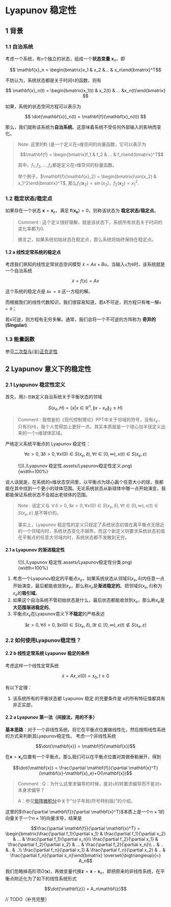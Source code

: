 # Lyapunov 稳定性

## 1 背景

### 1.1 自治系统

考虑一个系统，有`n`个独立的状态，组成一个**状态变量** $\mathbf{x}_n$，即

$$ \mathbf{x}_n = \begin{bmatrix}x_1 & x_2 &... & x_n\end{bmatrix}^T$$

不妨认为，系统状态都是关于时间`t`的函数，则有

$$ \mathbf{x}_n(t) = \begin{bmatrix}x_1(t) & x_2(t) & ... &x_n(t)\end{bmatrix} $$

如果，系统的状态空间方程可以表示为

$$ \dot{\mathbf{x}}_n(t) = \mathbf{f}(\mathbf{x}_n(t)) $$

那么，我们就称该系统为**自治系统**。这意味着系统不受任何外部输入的影响而变化。

> Note:
> 这里的$\mathbf{f}(\cdot)$是一个定义在`n`维空间的向量函数，它可以表示为
>
> $$\mathbf{f} = \begin{bmatrix}f_1 & f_2 & ... & f_n\end{bmatrix}^T$$
>
> 其中，$f_1, f_2, ... ,f_n$都是定义在`n`维空间的标量函数。
>
> 举个例子，$\mathbf{f}(\mathbf{x}_2) = \begin{bmatrix}\sin(x_2) & x_1^2\end{bmatrix}^T$, 那么$f_1(\mathbf{x}_2) = \sin(x_2)$，$f_2(\mathbf{x}_2)=x_1^2$.

### 1.2 稳定状态/稳定点

如果存在一个状态 $\mathbf{x} = \mathbf{x}_e$，满足 $\mathbf{f}(\mathbf{x_e}) = 0$，则称该状态为 **稳定状态/稳定点**。

> Comment :
> 这个定义很好理解，就是该状态下，系统所有状态关于时间的变化率都为0.
>
> 换言之，如果系统初始状态在稳定点，那么系统将始终保持在稳定点。

#### 1.2 a 线性定常系统的稳定点

考虑我们熟知的线性定常状态空间模型 $\dot{x} = Ax + Bu$，当输入`u`为`0`时，该系统就是一个自治系统

$$ \dot{x} = f(x) = Ax $$

这个系统的稳定点是 `Ax = 0` 这一方程的解。

而根据我们的线性代数知识，我们很容易知道，若`A`不可逆，则方程只有唯一解`x = 0`；

若`A`可逆，则方程有无穷多解。通常，我们会将一个不可逆的方阵称为 **奇异的(Singular)**.

### 1.3 能量函数

参见[二次型与(半)正负定性](../数学/二次型与(半)正负定性.md)

## 2 Lyapunov 意义下的稳定性

### 2.1 Lyapunov 稳定性定义

首先，用`2-范数`定义自治系统关于平衡状态的邻域

$$ S(x_e, H) = \{x | x\in \mathbb{R}^n, \|x-x_e\|_2 \le H\} $$

> Comment :
> 我借鉴的《现代控制理论》PPT中关于邻域的符号，没有$x_e$，只有$S(H)$，我个人觉得加上更好一点。其实本质就是一个球心加半径定义出来的一个`n`维球体区域。

严格定义系统平衡点的 Lyapunov 稳定性：

$$ \forall \varepsilon > 0, \exists \delta > 0, \forall x(0) \in S(x_e,\delta), \forall t\in[0,\infty),  x(t)\in S(x_e, \varepsilon)$$

<figure markdown>
![](./Lyapunov 稳定性.assets/Lyapunov稳定性定义.png){width=100%}
<!-- <figcaption>Lyapunov稳定性定义示意图</figcaption> -->
</figure>

说人话就是，在系统的`n`维状态空间里，以平衡点为球心画个任意大小的球，我都能在其中找到一个更小的球体范围。无论系统状态从新球体中哪一点开始演变，我都能保证系统状态不会超出老球体的范围。

> Note :
> 该定义与 $\forall \delta > 0, \exists \varepsilon > 0, \forall x(0) \in S(x_e,\delta), \forall t\in[0,\infty),  x(t)\in S(x_e, \varepsilon)$ 是不等价的。
>
> 事实上，Lyapunov 稳定性的定义只规定了系统状态初值在离平衡点无限近的一个邻域内时，系统状态变化不越界。而这个新定义则要求系统状态初值在平衡点的任意大邻域内时，系统状态都不发散到无穷。

#### 2.1 a Lyapunov 的渐进稳定性

<figure markdown>
![](./Lyapunov 稳定性.assets/Lyapunov稳定性分类.png){width=100%}
<!-- <figcaption>Lyapunov稳定性定义示意图</figcaption> -->
</figure>

1. 考虑一个Lyapunov稳定的平衡点$x_e$，如果系统状态从邻域$S(x_e, \delta)$内任意一点开始演变，最后都能收敛到$x_e$，那么称$x_e$是**渐进稳定的**。把邻域$S(x_e, \delta)$称为$x_e$的**吸引域**。
2. 如果这个自治系统不管初始状态是什么，最后状态都能收敛到$x_e$，那么称$x_e$是**大范围渐进稳定的**。
3. 平衡点$x_e$在Lyapunov意义下**不稳定**的严格表述

$$\exists \varepsilon > 0,\forall \delta>0, \exists x(0) \in S(x_e, \delta), \exists t \in[0,\infty), x(t) \notin S(x_e, \varepsilon) $$

### 2.2 如何使用Lyapunov稳定性？

#### 2.2 b 线性定常系统 Lyapunov 稳定的条件

考虑这样一个线性定常系统

$$\dot{x} = Ax, x(0)=x_0, t\ge 0$$

有以下定理：

1. 该系统所有的平衡状态都 Lyapunov 稳定 的充要条件是 `A`的所有特征值都具有非正实部，

#### 2.2 a Lyapunov 第一法（间接法，用的不多）

**基本思路**：对于一个非线性系统，将它在平衡点位置做线性化，然后按照线性系统的方式来判断其Lyapunov稳定性。
考虑一个非线性系统

$$\dot{\mathbf{x}} = \mathbf{f}(\mathbf{x})$$

在$\mathbf{x} = \mathbf{x}_e$位置有一个平衡点，那么我们可以在平衡点位置对其做泰勒展开，得到

$$\dot{\mathbf{x}} = \frac{\partial \mathbf{f}}{\partial \mathbf{x}^T}(\mathbf{x}-\mathbf{x}_e)+O(\mathbf{x})$$

> Comment :
> Q：为什么这里求偏导的时候，是对`x`的转置求偏导而不是对`x`本身求偏导？
>
> A：参见[矩阵微积分](../数学/矩阵微积分.md/#113-分子布局-符号特别版)中关于“分子布局(符号特别版)”的介绍。

这里的$\frac{\partial \mathbf{f}}{\partial \mathbf{x}^T}$本质上是一个$n\times 1$的向量关于一个$n\times 1$的向量求导，结果是

$$\frac{\partial \mathbf{f}}{\partial \mathbf{x}^T} = \begin{bmatrix}\frac{\partial f_1}{\partial x_1} & \frac{\partial f_1}{\partial x_2} & ... & \frac{\partial f_1}{\partial x_n}\\ \frac{\partial f_2}{\partial x_1} & \frac{\partial f_2}{\partial x_2} & ... & \frac{\partial f_2}{\partial x_n}\\ .. & .. &.. & ..\\ \frac{\partial f_n}{\partial x_1} & \frac{\partial f_n}{\partial x_2} & .. & \frac{\partial f_n}{\partial x_n}\end{bmatrix} \overset{\bigtriangleup}{=} A_n$$

我们忽略掉高阶项$O(\mathbf{x})$，再做变量代换$\mathbf{z} = \mathbf{x} - \mathbf{x}_e$，即把原来的非线性系统，在平衡点附近化为了如下的线性系统形式

$$\dot{\mathbf{z}} = A_n\mathbf{z}$$

// TODO（补充完整）
